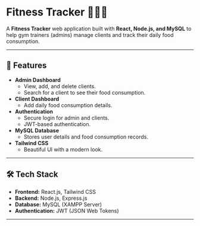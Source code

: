 # Fitness Tracker 🏋️‍♂️🍎

A **Fitness Tracker** web application built with **React, Node.js, and MySQL** to help gym trainers (admins) manage clients and track their daily food consumption.

---

## 🚀 Features
- **Admin Dashboard**
  - View, add, and delete clients.
  - Search for a client to see their food consumption.
- **Client Dashboard**
  - Add daily food consumption details.
- **Authentication**
  - Secure login for admin and clients.
  - JWT-based authentication.
- **MySQL Database**
  - Stores user details and food consumption records.
- **Tailwind CSS**
  - Beautiful UI with a modern look.

---

## 🛠️ Tech Stack
- **Frontend:** React.js, Tailwind CSS
- **Backend:** Node.js, Express.js
- **Database:** MySQL (XAMPP Server)
- **Authentication:** JWT (JSON Web Tokens)

---



